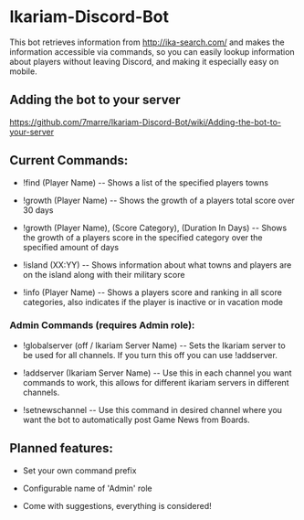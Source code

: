 # Ikariam-Discord-Bot

This bot retrieves information from http://ika-search.com/ and makes the information accessible via commands, so you can easily lookup information about players without leaving Discord, and making it especially easy on mobile.

## Adding the bot to your server
https://github.com/7marre/Ikariam-Discord-Bot/wiki/Adding-the-bot-to-your-server

## Current Commands:
- !find (Player Name)
-- Shows a list of the specified players towns

- !growth (Player Name)
-- Shows the growth of a players total score over 30 days

- !growth (Player Name), (Score Category), (Duration In Days)
-- Shows the growth of a players score in the specified category over the specified amount of days

- !island (XX:YY)
-- Shows information about what towns and players are on the island along with their military score

- !info (Player Name)
-- Shows a players score and ranking in all score categories, also indicates if the player is inactive or in vacation mode

### Admin Commands (requires Admin role):
- !globalserver (off / Ikariam Server Name)
-- Sets the Ikariam server to be used for all channels. If you turn this off you can use !addserver.

- !addserver (Ikariam Server Name)
-- Use this in each channel you want commands to work, this allows for different ikariam servers in different channels.
  
- !setnewschannel
-- Use this command in desired channel where you want the bot to automatically post Game News from Boards.

## Planned features:

- Set your own command prefix

- Configurable name of 'Admin' role

- Come with suggestions, everything is considered!
